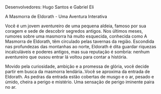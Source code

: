 Desenvolvedores: Hugo Santos e Gabriel Eli

A Masmorra de Eldorath - Uma Aventura Interativa

Você é um jovem aventureiro de uma pequena aldeia, famoso por sua coragem e sede de descobrir segredos antigos. Nos últimos meses, rumores sobre uma masmorra há muito esquecida, conhecida como A Masmorra de Eldorath, têm circulado pelas tavernas da região. Escondida nas profundezas das montanhas ao norte, Eldorath é dita guardar riquezas incalculáveis e poderes antigos, mas sua reputação é sombria: nenhum aventureiro que ousou entrar lá voltou para contar a história.

Movido pela curiosidade, ambição e a promessa de glória, você decide partir em busca da masmorra lendária..Você se aproxima da entrada de Eldorath. As pedras da entrada estão cobertas de musgo e o ar, pesado e úmido, cheira a perigo e mistério. Uma sensação de perigo iminente paira no ar.
